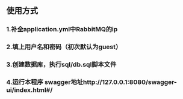 ## 使用方式
 ### 1.补全application.yml中RabbitMQ的ip
 ### 2.填上用户名和密码（初次默认为guest）
 ### 3.创建数据库，执行sql/db.sql脚本文件
 ### 4.运行本程序 swagger地址http://127.0.0.1:8080/swagger-ui/index.html#/